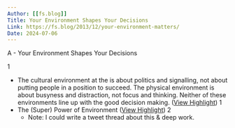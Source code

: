 ```yaml
---
Author: [[fs.blog]]
Title: Your Environment Shapes Your Decisions
Link: https://fs.blog/2013/12/your-environment-matters/
Date: 2024-07-06
---
```

A - Your Environment Shapes Your Decisions

1
- The cultural environment at the is about politics and signalling, not about putting people in a position to succeed. The physical environment is about busyness and distraction, not focus and thinking. Neither of these environments line up with the good decision making. ([View Highlight](https://instapaper.com/read/1387863443/15575380))
1
- The (Super) Power of Environment ([View Highlight](https://instapaper.com/read/1387863443/15575409))
2
    - Note: I could write a tweet thread about this & deep work.
